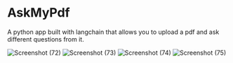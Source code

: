 # AskMyPdf
A python app built with langchain that allows you to upload a pdf and ask different questions from it.


![Screenshot (72)](https://github.com/AbdullahSharif/AskMyPdf/assets/119653704/7a2575e6-6bac-49cb-8bba-3653421fc787)
![Screenshot (73)](https://github.com/AbdullahSharif/AskMyPdf/assets/119653704/6318b649-1763-4e2f-8ba4-fd62c0bfab30)
![Screenshot (74)](https://github.com/AbdullahSharif/AskMyPdf/assets/119653704/77def02a-12b2-4fb1-abdc-3a1ef2f8c1d6)
![Screenshot (75)](https://github.com/AbdullahSharif/AskMyPdf/assets/119653704/0091f0ae-567f-4a59-b3fd-5b280b073016)
